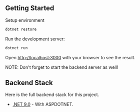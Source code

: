 ## Getting Started

Setup environment

```bash
dotnet restore
```

Run the development server:

```bash
dotnet run
```

Open [http://localhost:3000](http://localhost:3000) with your browser to see the result.

NOTE: Don't forget to start the backend server as well!

## Backend Stack

Here is the full backend stack for this project.

- [.NET 9.0](https://dotnet.microsoft.com/en-us/download/dotnet/9.0) - With ASPDOTNET.